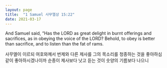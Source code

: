 ```yaml
---
layout: page
title:  "1 Samuel 사무엘상 15:22"
date: 2021-03-17
---
```

And Samuel said, “Has the LORD as great delight in burnt offerings and sacrifices, as in obeying the voice of the LORD? Behold, to obey is better than sacrifice, and to listen than the fat of rams.

사무엘이 이르되 여호와께서 번제와 다른 제사를 그의 목소리를 청종하는 것을 좋아하심 같이 좋아하시겠나이까 순종이 제사보다 낫고 듣는 것이 숫양의 기름보다 나으니

